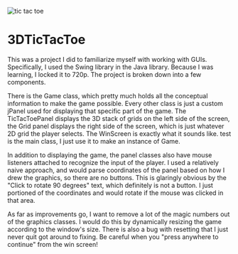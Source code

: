 ![tic tac toe](https://user-images.githubusercontent.com/54370773/129425399-969a4113-f192-4e72-9b42-f26eaf467377.png)

# 3DTicTacToe
This was a project I did to familiarize myself with working with GUIs. Specifically, I used the Swing library in the Java library. Because I was learning, I locked it to 720p. The project is broken down into a few components. 

There is the Game class, which pretty much holds all the conceptual information to make the game possible. Every other class is just a custom jPanel used for displaying that specific part of the game. The TicTacToePanel displays the 3D stack of grids on the left side of the screen, the Grid panel displays the right side of the screen, which is just whatever 2D grid the player selects. The WinScreen is exactly what it sounds like. test is the main class, I just use it to make an instance of Game.

In addition to displaying the game, the panel classes also have mouse listeners attached to recognize the input of the player. I used a relatively naive approach, and would parse coordinates of the panel based on how I drew the graphics, so there are no buttons. This is glaringly obvious by the "Click to rotate 90 degrees" text, which definitely is not a button. I just portioned of the coordinates and would rotate if the mouse was clicked in that area.

As far as improvements go, I want to remove a lot of the magic numbers out of the graphics classes. I would do this by dynamically resizing the game according to the window's size. There is also a bug with resetting that I just never quit got around to fixing. Be careful when you "press anywhere to continue" from the win screen!
